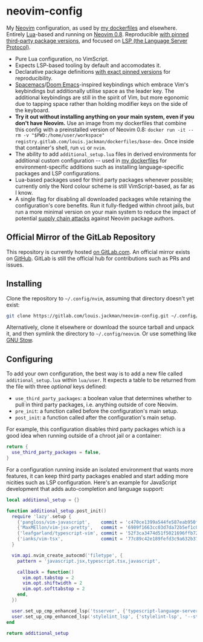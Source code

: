 # neovim-config

My [Neovim](https://neovim.io/) configuration, as used by [my
dockerfiles](https://gitlab.com/louis.jackman/dockerfiles) and elsewhere.
Entirely [Lua](https://www.lua.org/about.html)-based and running on [Neovim
0.8](https://github.com/neovim/neovim/releases/tag/v0.8.0). Reproducible [with
pinned third-party package versions](./lazy-lock.json), and focused on [LSP
(the Language Server
Protocol)](https://en.wikipedia.org/wiki/Language_Server_Protocol).

- Pure Lua configuration, no VimScript.
- Expects LSP-based tooling by default and accomodates it.
- Declarative package definitions [with exact pinned
  versions](./lua/user/package_versions.lua) for reproducibility.
- [Spacemacs](https://www.spacemacs.org/)/[Doom
  Emacs](https://github.com/doomemacs/doomemacs)-inspired keybindings which
  embrace Vim's keybindings but additionally utilise space as the leader key.
  The additional keybindings are still in the spirit of Vim, but more egonomic
  due to tapping space rather than holding modifier keys on the side of the
  keyboard.
- **Try it out without installing anything on your main system, even if you
  don't have Neovim.** Use an image from my dockerfiles that combine this config
  with a preinstalled version of Neovim 0.8:
  `docker run -it --rm -v "$PWD:/home/user/workspace" registry.gitlab.com/louis.jackman/dockerfiles/base-dev`.
  Once inside that container's shell, run `vi` or `nvim`.
- The ability to add `additional_setup.lua` files in derived environments for
  additional custom configuration -- used in [my
  dockerfiles](https://gitlab.com/louis.jackman/dockerfiles) for
  environment-specific additions such as installing language-specific packages
  and LSP configurations.
- Lua-based packages used for third party packages whenever possible; currently
  only the Nord colour scheme is still VimScript-based, as far as I know.
- A single flag for disabling all downloaded packages while retaining the
  configuration's core benefits. Run it fully-fledged within chroot jails, but
  run a more minimal version on your main system to reduce the impact of
  potential [supply chain
  attacks](https://en.wikipedia.org/wiki/Supply_chain_attack) against Neovim
  package authors.

## Official Mirror of the GitLab Repository

This repository is currently hosted [on
GitLab.com](https://gitlab.com/louis.jackman/neovim-config). An official mirror
exists on [GitHub](https://github.com/LouisJackman/neovim-config). GitLab is
still the official hub for contributions such as PRs and issues.

## Installing

Clone the repository to `~/.config/nvim`, assuming that directory doesn't yet
exist:

```sh
git clone https://gitlab.com/louis.jackman/neovim-config.git ~/.config/nvim
```

Alternatively, clone it elsewhere or download the source tarball and unpack it,
and then symlink the directory to `~/.config/neovim`. Or use something like [GNU
Stow](https://www.gnu.org/software/stow/).

## Configuring

To add your own configuration, the best way is to add a new file called
`additional_setup.lua` within `lua/user`. It expects a table to be returned from
the file with three _optional_ keys defined:

- `use_third_party_packages`: a boolean value that determines whether to pull in
  third party packages, i.e. anything outside of core Neovim.
- `pre_init`: a function called before the configuration's main setup.
- `post_init`: a function called after the configuration's main setup.

For example, this configuration
disables third party packages which is a good idea when running outside of a
chroot jail or a container:

```lua
return {
  use_third_party_packages = false,
}
```

For a configuration running inside an isolated environment that wants more
features, it can keep third party packages enabled and start adding more
nicities such as LSP configuration. Here's an example for JavaScript
development that adds auto-completion and language support:

```lua
local additional_setup = {}

function additional_setup.post_init()
  require 'lazy'.setup {
    {'pangloss/vim-javascript',    commit = 'c470ce1399a544fe587eab950f571c83cccfbbdc'},
    {'MaxMEllon/vim-jsx-pretty',   commit = '6989f1663cc03d7da72b5ef1c03f87e6ddb70b41'},
    {'leafgarland/typescript-vim', commit = '52f3ca3474d51f5021696ffb7297d989e49121ac'},
    {'ianks/vim-tsx',              commit = '77c89c42e189fefd3c9a632b37b7e3b3b9edf918'},
  }

  vim.api.nvim_create_autocmd('filetype', {
    pattern = 'javascript.jsx,typescript.tsx,javascript',

    callback = function()
      vim.opt.tabstop = 2
      vim.opt.shiftwidth = 2
      vim.opt.softtabstop = 2
    end,
  })

  user.set_up_cmp_enhanced_lsp('tsserver', {'typescript-language-server', '--stdio'})
  user.set_up_cmp_enhanced_lsp('stylelint_lsp', {'stylelint-lsp', '--stdio'})
end

return additional_setup
```
